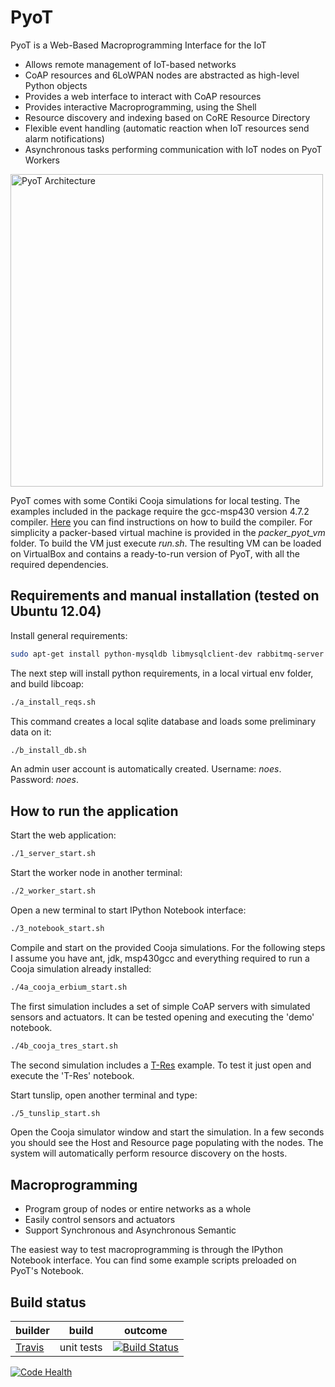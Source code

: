 PyoT
=========

PyoT is a Web-Based Macroprogramming Interface for the IoT

  - Allows remote management of IoT-based networks
  - CoAP resources and 6LoWPAN nodes are abstracted as high-level Python objects
  - Provides a web interface to interact with CoAP resources
  - Provides interactive Macroprogramming, using the Shell
  - Resource discovery and indexing based on CoRE Resource Directory
  - Flexible event handling (automatic reaction when IoT resources send alarm notifications)
  - Asynchronous tasks performing communication with IoT nodes on PyoT Workers

<img src="https://raw.github.com/tecip-nes/pyot/master/screenshots/arch.png" alt="PyoT Architecture" width="500px" />

PyoT comes with some Contiki Cooja simulations for local testing. The examples included in the package require the gcc-msp430 version 4.7.2 compiler. [Here] you can find instructions on how to build the compiler. For simplicity a packer-based virtual machine is provided in the *packer_pyot_vm* folder. To build the VM just execute *run.sh*. The resulting VM can be loaded on VirtualBox and contains a ready-to-run version of PyoT, with all the required dependencies.

[Here]:https://github.com/tecip-nes/contiki-tres/wiki/Building-the-latest-version-of-mspgcc

Requirements and manual installation (tested on Ubuntu 12.04)
--------------

Install general requirements:
```sh
sudo apt-get install python-mysqldb libmysqlclient-dev rabbitmq-server python-pip python-dev libcurl4-gnutls-dev graphviz libgraphviz-dev  libfreetype6-dev libpng12-dev
```

The next step will install python requirements, in a local virtual env folder, and build libcoap:
```sh
./a_install_reqs.sh
```

This command creates a local sqlite database and loads some preliminary data on it:
```sh
./b_install_db.sh
```
An admin user account is automatically created. Username: *noes*. Password: *noes*.

How to run the application
--------------
Start the web application:
```sh
./1_server_start.sh
```

Start the worker node in another terminal:
```sh
./2_worker_start.sh
```

Open a new terminal to start IPython Notebook interface:
```sh
./3_notebook_start.sh
```

Compile and start on the provided Cooja simulations. For the following steps I assume you have ant, jdk, msp430gcc and everything required to run a Cooja simulation already installed:

```sh
./4a_cooja_erbium_start.sh
```
The first simulation includes a set of simple CoAP servers with simulated sensors and actuators. It can be tested opening and executing the 'demo' notebook.

```sh
./4b_cooja_tres_start.sh
```

The second simulation includes a [T-Res] example. To test it just open and execute the 'T-Res' notebook.

[T-Res]:https://github.com/tecip-nes/contiki-tres

Start tunslip, open another terminal and type:
```sh
./5_tunslip_start.sh
```

Open the Cooja simulator window and start the simulation. In a few seconds you should see the Host and Resource page populating with the nodes. The system will automatically perform resource discovery on the hosts.

Macroprogramming
--------------
  - Program group of nodes or entire networks as a whole
  - Easily control sensors and actuators
  - Support Synchronous and Asynchronous Semantic
  
The easiest way to test macroprogramming is through the IPython Notebook interface. You can find some example scripts preloaded on PyoT's Notebook.

Build status
------------

|              builder                                            |      build            | outcome
| --------------------------------------------------------------- | --------------------- | -------
| [Travis](https://travis-ci.org/tecip-nes/pyot)           | unit tests            | [![Build Status](https://travis-ci.org/tecip-nes/pyot.png?branch=master)](https://travis-ci.org/tecip-nes/pyot)
[![Code Health](https://landscape.io/github/andreaazzara/pyot/master/landscape.png)](https://landscape.io/github/andreaazzara/pyot/master)

